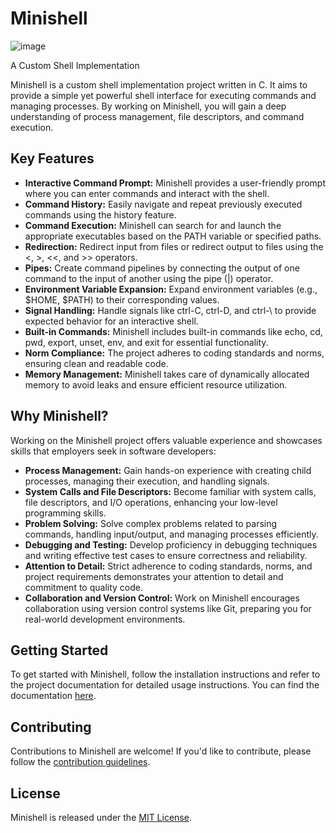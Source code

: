 # Minishell

![image](https://github.com/abaiao-r/minishell/assets/118570346/43f7b006-2c03-40f4-8b7c-83756b38c6aa)

A Custom Shell Implementation

Minishell is a custom shell implementation project written in C. It aims to provide a simple yet powerful shell interface for executing commands and managing processes. By working on Minishell, you will gain a deep understanding of process management, file descriptors, and command execution.

## Key Features

- **Interactive Command Prompt:** Minishell provides a user-friendly prompt where you can enter commands and interact with the shell.
- **Command History:** Easily navigate and repeat previously executed commands using the history feature.
- **Command Execution:** Minishell can search for and launch the appropriate executables based on the PATH variable or specified paths.
- **Redirection:** Redirect input from files or redirect output to files using the <, >, <<, and >> operators.
- **Pipes:** Create command pipelines by connecting the output of one command to the input of another using the pipe (|) operator.
- **Environment Variable Expansion:** Expand environment variables (e.g., $HOME, $PATH) to their corresponding values.
- **Signal Handling:** Handle signals like ctrl-C, ctrl-D, and ctrl-\ to provide expected behavior for an interactive shell.
- **Built-in Commands:** Minishell includes built-in commands like echo, cd, pwd, export, unset, env, and exit for essential functionality.
- **Norm Compliance:** The project adheres to coding standards and norms, ensuring clean and readable code.
- **Memory Management:** Minishell takes care of dynamically allocated memory to avoid leaks and ensure efficient resource utilization.

## Why Minishell?

Working on the Minishell project offers valuable experience and showcases skills that employers seek in software developers:

- **Process Management:** Gain hands-on experience with creating child processes, managing their execution, and handling signals.
- **System Calls and File Descriptors:** Become familiar with system calls, file descriptors, and I/O operations, enhancing your low-level programming skills.
- **Problem Solving:** Solve complex problems related to parsing commands, handling input/output, and managing processes efficiently.
- **Debugging and Testing:** Develop proficiency in debugging techniques and writing effective test cases to ensure correctness and reliability.
- **Attention to Detail:** Strict adherence to coding standards, norms, and project requirements demonstrates your attention to detail and commitment to quality code.
- **Collaboration and Version Control:** Work on Minishell encourages collaboration using version control systems like Git, preparing you for real-world development environments.

## Getting Started

To get started with Minishell, follow the installation instructions and refer to the project documentation for detailed usage instructions. You can find the documentation [here](/documentation.md).

## Contributing

Contributions to Minishell are welcome! If you'd like to contribute, please follow the [contribution guidelines](/path/to/contributing.md).

## License

Minishell is released under the [MIT License](/path/to/license).


